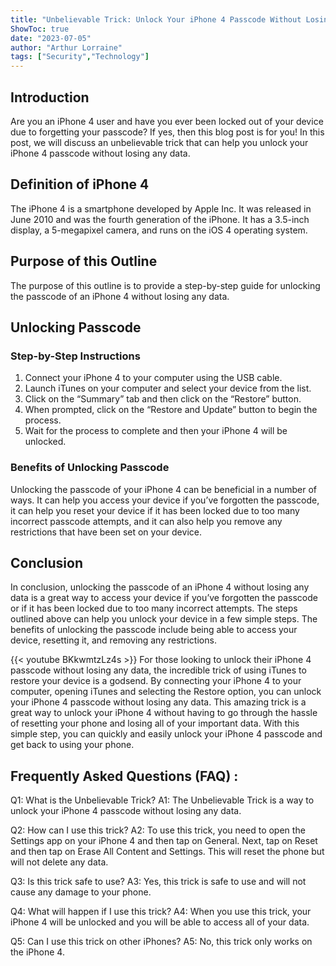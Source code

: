 ```yaml
---
title: "Unbelievable Trick: Unlock Your iPhone 4 Passcode Without Losing Any Data!"
ShowToc: true 
date: "2023-07-05"
author: "Arthur Lorraine" 
tags: ["Security","Technology"]
---
```

## Introduction

Are you an iPhone 4 user and have you ever been locked out of your device due to forgetting your passcode? If yes, then this blog post is for you! In this post, we will discuss an unbelievable trick that can help you unlock your iPhone 4 passcode without losing any data. 

## Definition of iPhone 4

The iPhone 4 is a smartphone developed by Apple Inc. It was released in June 2010 and was the fourth generation of the iPhone. It has a 3.5-inch display, a 5-megapixel camera, and runs on the iOS 4 operating system.

## Purpose of this Outline

The purpose of this outline is to provide a step-by-step guide for unlocking the passcode of an iPhone 4 without losing any data.

## Unlocking Passcode

### Step-by-Step Instructions

1. Connect your iPhone 4 to your computer using the USB cable.
2. Launch iTunes on your computer and select your device from the list.
3. Click on the “Summary” tab and then click on the “Restore” button.
4. When prompted, click on the “Restore and Update” button to begin the process.
5. Wait for the process to complete and then your iPhone 4 will be unlocked.

### Benefits of Unlocking Passcode

Unlocking the passcode of your iPhone 4 can be beneficial in a number of ways. It can help you access your device if you’ve forgotten the passcode, it can help you reset your device if it has been locked due to too many incorrect passcode attempts, and it can also help you remove any restrictions that have been set on your device.

## Conclusion

In conclusion, unlocking the passcode of an iPhone 4 without losing any data is a great way to access your device if you’ve forgotten the passcode or if it has been locked due to too many incorrect attempts. The steps outlined above can help you unlock your device in a few simple steps. The benefits of unlocking the passcode include being able to access your device, resetting it, and removing any restrictions.

{{< youtube BKkwmtzLz4s >}} 
For those looking to unlock their iPhone 4 passcode without losing any data, the incredible trick of using iTunes to restore your device is a godsend. By connecting your iPhone 4 to your computer, opening iTunes and selecting the Restore option, you can unlock your iPhone 4 passcode without losing any data. This amazing trick is a great way to unlock your iPhone 4 without having to go through the hassle of resetting your phone and losing all of your important data. With this simple step, you can quickly and easily unlock your iPhone 4 passcode and get back to using your phone.

## Frequently Asked Questions (FAQ) :
Q1: What is the Unbelievable Trick? 
A1: The Unbelievable Trick is a way to unlock your iPhone 4 passcode without losing any data.

Q2: How can I use this trick? 
A2: To use this trick, you need to open the Settings app on your iPhone 4 and then tap on General. Next, tap on Reset and then tap on Erase All Content and Settings. This will reset the phone but will not delete any data.

Q3: Is this trick safe to use? 
A3: Yes, this trick is safe to use and will not cause any damage to your phone.

Q4: What will happen if I use this trick? 
A4: When you use this trick, your iPhone 4 will be unlocked and you will be able to access all of your data.

Q5: Can I use this trick on other iPhones? 
A5: No, this trick only works on the iPhone 4.


